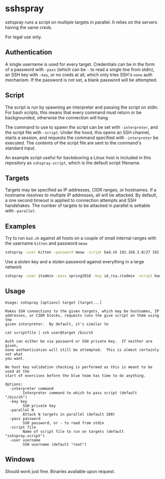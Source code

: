 sshspray
========

sshspray runs a script on multiple targets in parallel.  It relies on the
servers having the same creds.

For legal use only.

Authentication
--------------
A single username is used for every target.  Credentials can be in the form of
a password with `-pass` (which can be `-` to read a single line from stdin), an
SSH key with `-key`, or no creds at all, which only tries SSH's `none` auth
mechanism.  If the password is not set, a blank password will be attempted.

Script
------
The script is run by spawning an interpreter and passing the script on stdin.
For bash scripts, this means that every command must return or be backgrounded,
otherwise the connection will hang.

The command to use to spawn the script can be set with `-interpreter`, and the
script file with `-script`.  Under the hood, this opens an SSH channel, starts
a session, and requests the command specified with `-interpreter` be executed.
The contents of the script file are sent to the command's standard input.

An example script useful for backdooring a Linux host is included in this
repository as `sshspray.script`, which is the default script filename.

Targets
-------
Targets may be specified as IP addresses, CIDR ranges, or hostnames.  If a
hostname resolves to multiple IP addresses, all will be attacked.  By default,
a one second timeout is applied to connection attempts and SSH handshakes.  The
number of targets to be attacked in parallel is settable with `-parallel`.


Examples
--------
Try to run `bad.sh` against all hosts on a couple of small internal ranges with
the username `kitten` and password `meow`
```bash
sshspray -user kitten -password meow -script bad.sh 192.168.3.0/27 192.168.5.0/27
```

Use a stolen key and a stolen password against everything in a large network
```bash
sshspray -user itadmin -pass spring2018 -key id_rsa.itadmin -script bad.sh -parallel 1000 172.16.0.0/12
```

Usage
-----
```
Usage: sshspray [options] target [target...]

Makes SSH connections to the given targets, which may be hostnames, IP
addresses, or CIDR blocks, requests runs the give script on them using the
given interpreter.  By default, it's similar to

cat scriptfile | ssh user@target /bin/sh

Auth can either be via password or SSH private key.  If neither are given,
none authentication will still be attempted.  This is almost certainly not what
you want.

No host key validation checking is performed as this is meant to be used at the
start of exercises before the blue team has time to do anything.

Options:
  -interpreter command
        Interpreter command to which to pass script (default "/bin/sh")
  -key key
        SSH private key
  -parallel N
        Attack N targets in parallel (default 200)
  -pass password
        SSH password, or - to read from stdin
  -script file
        Name of script file to run on targets (default "sshspray.script")
  -user username
        SSH username (default "root")
```

Windows
-------
Should work just fine.  Binaries available upon request.

